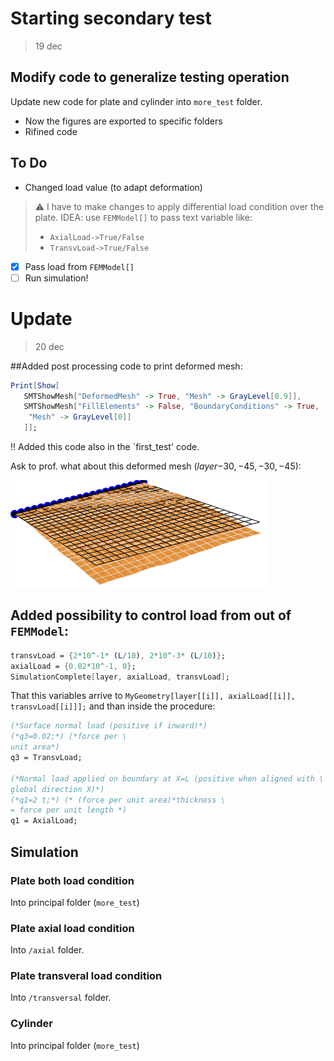 # Starting secondary test

> 19 dec 
> 
## Modify code to generalize testing operation

Update new code for plate and cylinder into `more_test` folder.

- Now the figures are exported to specific folders
- Rifined code

## To Do

- Changed load value (to adapt deformation)

> ⚠️ I have to make changes to apply differential load condition over the plate. 
> IDEA: use `FEMModel[]` to pass text variable like:
> - `AxialLoad->True/False`
> - `TransvLoad->True/False`

* [x] Pass load from `FEMModel[]`
* [ ] Run simulation!

# Update

> 20 dec

##Added post processing code to print deformed mesh:

```mathematica
Print[Show[
   SMTShowMesh["DeformedMesh" -> True, "Mesh" -> GrayLevel[0.9]],
   SMTShowMesh["FillElements" -> False, "BoundaryConditions" -> True, 
    "Mesh" -> GrayLevel[0]]
   ]];
```
!! Added this code also in the `first_test' code.

Ask to prof. what about this deformed mesh ($layer{-30,-45,-30,-45}$):

![](fig/2021-12-20-07-58-51.png)

## Added possibility to control load from out of `FEMModel`:

```mathematica
transvLoad = {2*10^-1* (L/10), 2*10^-3* (L/10)};
axialLoad = {0.02*10^-1, 0};
SimulationComplete[layer, axialLoad, transvLoad];
```

That this variables arrive to `MyGeometry[layer[[i]], axialLoad[[i]], transvLoad[[i]]];` and than inside the procedure:
```mathematica
(*Surface normal load (positive if inward)*)
(*q3=0.02;*) (*force per \
unit area*)
q3 = TransvLoad;

(*Normal load applied on boundary at X=L (positive when aligned with \
global direction X)*)
(*q1=2 t;*) (* (force per unit area)*thickness \
= force per unit length *)
q1 = AxialLoad;
```

## Simulation 


### Plate both load condition

Into principal folder (`more_test`)

### Plate axial load condition

Into `/axial` folder.

### Plate transveral load condition

Into `/transversal` folder.

### Cylinder

Into principal folder (`more_test`)



